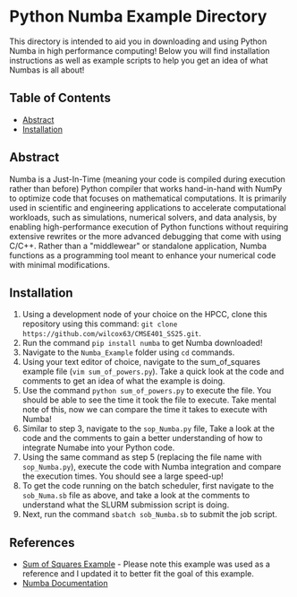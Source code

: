 # Python Numba Example Directory

This directory is intended to aid you in downloading and using Python Numba in high performance computing! Below you will find installation instructions as well as example scripts to help you get an idea of what Numbas is all about!

## Table of Contents
- [Abstract](#abstract)
- [Installation](#installation)

## Abstract
Numba is a Just-In-Time (meaning your code is compiled during execution rather than before) Python compiler that works hand-in-hand with NumPy to optimize code that focuses on mathematical computations. It is primarily used in scientific and engineering applications to accelerate computational workloads, such as simulations, numerical solvers, and data analysis, by enabling high-performance execution of Python functions without requiring extensive rewrites or the more advanced debugging that come with using C/C++. Rather than a "middlewear" or standalone application, Numba functions as a programming tool meant to enhance your numerical code with minimal modifications. 

## Installation 
1. Using a development node of your choice on the HPCC, clone this repository using this command: `git clone https://github.com/wilcox63/CMSE401_SS25.git`.
2. Run the command `pip install numba` to get Numba downloaded!
3. Navigate to the `Numba_Example` folder using `cd` commands.
4. Using your text editor of choice, navigate to the sum_of_squares example file (`vim sum_of_powers.py`). Take a quick look at the code and comments to get an idea of what the example is doing.
5. Use the command `python sum_of_powers.py` to execute the file. You should be able to see the time it took the file to execute. Take mental note of this, now we can compare the time it takes to execute with Numba!
6. Similar to step 3, navigate to the `sop_Numba.py` file, Take a look at the code and the comments to gain a better understanding of how to integrate Numabe into your Python code.
7. Using the same command as step 5 (replacing the file name with `sop_Numba.py`), execute the code with Numba integration and compare the execution times. You should see a large speed-up!
8. To get the code running on the batch scheduler, first navigate to the `sob_Numa.sb` file as above, and take a look at the comments to understand what the SLURM submission script is doing.
9. Next, run the command `sbatch sob_Numba.sb` to submit the job script.

## References
- [Sum of Squares Example](https://www.geeksforgeeks.org/python-program-for-sum-of-squares-of-first-n-natural-numbers/#) - Please note this example was used as a reference and I updated it to better fit the goal of this example.
- [Numba Documentation](https://numba.pydata.org/)
